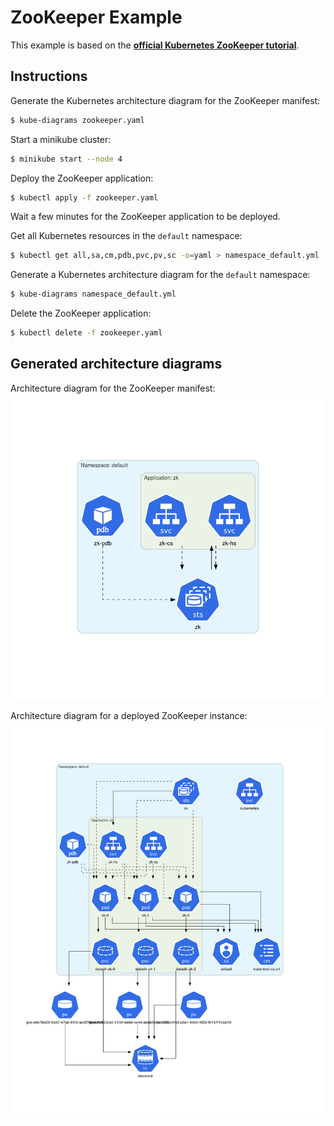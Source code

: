 # ZooKeeper Example

This example is based on the **[official Kubernetes ZooKeeper tutorial](https://kubernetes.io/docs/tutorials/stateful-application/zookeeper/)**.

## Instructions

Generate the Kubernetes architecture diagram for the ZooKeeper manifest:
```sh
$ kube-diagrams zookeeper.yaml
```

Start a minikube cluster:
```sh
$ minikube start --node 4
```

Deploy the ZooKeeper application:
```sh
$ kubectl apply -f zookeeper.yaml
```

Wait a few minutes for the ZooKeeper application to be deployed.

Get all Kubernetes resources in the `default` namespace:
```sh
$ kubectl get all,sa,cm,pdb,pvc,pv,sc -o=yaml > namespace_default.yml
```

Generate a Kubernetes architecture diagram for the `default` namespace:
```sh
$ kube-diagrams namespace_default.yml
```

Delete the ZooKeeper application:
```sh
$ kubectl delete -f zookeeper.yaml
```

## Generated architecture diagrams

Architecture diagram for the ZooKeeper manifest:
![zookeeper.png](zookeeper.png)

Architecture diagram for a deployed ZooKeeper instance:
![default namespace](namespace_default.png)
